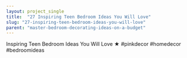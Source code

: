 ```yaml
---
layout: project_single
title:  "27 Inspiring Teen Bedroom Ideas You Will Love"
slug: "27-inspiring-teen-bedroom-ideas-you-will-love"
parent: "master-bedroom-decorating-ideas-on-a-budget"
---
```

Inspiring Teen Bedroom Ideas You Will Love ★ #pinkdecor #homedecor #bedroomideas